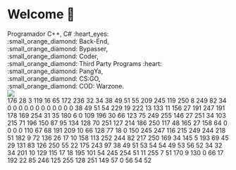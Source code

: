 # Welcome 👋
<div>
  <td>
  Programador C++, C# :heart_eyes:<br>
  </td>
  <td>
    :small_orange_diamond: Back-End,
  </td>
  <td><br>
    :small_orange_diamond: Bypasser,
  </td><br>
  <td>
    :small_orange_diamond: Coder,
  </td><br>
  <td>
    :small_orange_diamond: Third Party Programs :heart:
  </td><br>
  <td>
    :small_orange_diamond: PangYa,
  </td><br>
  <td>
    :small_orange_diamond: CS:GO,
  </td><br>
  <td>
    :small_orange_diamond: COD: Warzone.
  </td><br>
</div>
<div align="left">
<img src="https://user-images.githubusercontent.com/82356894/173412838-a45f09c8-07f2-4585-8647-371e7b702048.gif"/>
</div>
176 28 3 119 16 65 172 236 32 34 38 49 51 55 209 245 119 250 8 249 82 34 0 0 0 0 0 0 0 0 0 0 0 0 38 49 51 54 229 19 222 13 133 11 156 27 191 247 191 178 169 254 31 35 180 6 0 109 196 30 66 123 75 249 255 146 27 251 34 103 215 71 196 150 87 95 134 128 70 251 127 214 186 250 117 48 165 27 158 64 0 0 0 0 110 67 68 191 209 10 66 128 77 18 0 150 245 247 116 215 249 244 218 51 182 9 72 136 26 17 10 158 113 252 244 82 217 250 169 34 145 5 193 69 45 29 131 83 126 250 55 22 175 243 97 38 49 51 53 54 54 49 53 56 52 34 32 34 201 10 129 115 17 18 195 101 54 245 254 51 11 255 7 51 170 9 130 0 66 17 192 22 85 246 125 255 128 251 149 57 0 56 54 52
